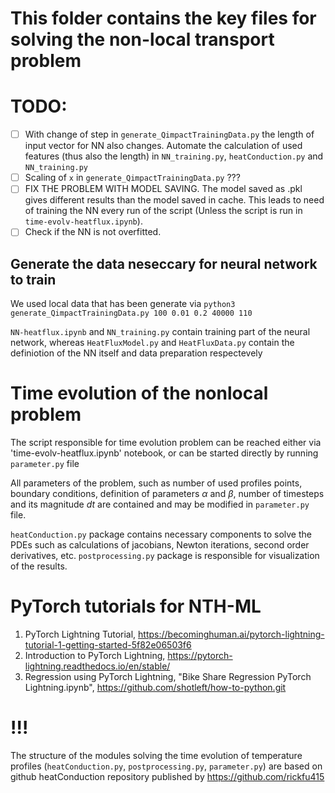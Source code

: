 # This folder contains the key files for solving the non-local transport problem
# TODO:
- [ ] With change of step in `generate_QimpactTrainingData.py`  the length of input vector for NN also changes. Automate the calculation of used features (thus also the length) in `NN_training.py`, `heatConduction.py` and `NN_training.py`
- [ ] Scaling of `x` in  `generate_QimpactTrainingData.py` ???
- [ ] FIX THE PROBLEM WITH MODEL SAVING. The model saved as .pkl gives different results than the model saved in cache. This leads to need of training the NN every run of the script (Unless the script is run in `time-evolv-heatflux.ipynb`).
- [ ] Check if the NN is not overfitted.

## Generate the data neseccary for neural network to train
We used local data that has been generate via `python3 generate_QimpactTrainingData.py 100 0.01 0.2 40000 110`


`NN-heatflux.ipynb` and `NN_training.py` contain training part of the neural network, whereas `HeatFluxModel.py` and `HeatFluxData.py` contain the definiotion of the NN itself and data preparation respectevely

# Time evolution of the nonlocal problem 
The script responsible for time evolution problem can be reached either via 'time-evolv-heatflux.ipynb' notebook, or can be started directly by running `parameter.py` file

All parameters of the problem, such as number of used profiles points, boundary conditions, definition of parameters $\alpha$ and $\beta$, number of timesteps and its magnitude $dt$ are contained and may be modified in `parameter.py` file.

`heatConduction.py` package contains necessary components to solve the PDEs such as calculations of jacobians, Newton iterations, second order derivatives, etc.
`postprocessing.py` package is responsible for visualization of the results.

# PyTorch tutorials for NTH-ML


1. PyTorch Lightning Tutorial, https://becominghuman.ai/pytorch-lightning-tutorial-1-getting-started-5f82e06503f6
2. Introduction to PyTorch Lightning, https://pytorch-lightning.readthedocs.io/en/stable/
3. Regression using PyTorch Lightning, "Bike Share Regression PyTorch Lightning.ipynb", https://github.com/shotleft/how-to-python.git

# !!!
The structure of the modules solving the time evolution of temperature profiles (`heatConduction.py`, `postprocessing.py`,  `parameter.py`)  are based on github heatConduction repository published by https://github.com/rickfu415
